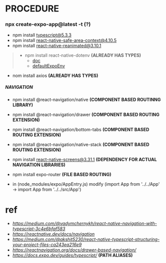 # PROCEDURE
### **npx create-expo-app@latest -t (?)**
- npm install typescript@5.3.3
- npm install react-native-safe-area-context@4.10.5
- npm install react-native-reanimated@3.10.1
> - npm install react-native-dotenv **(ALREADY HAS TYPES)** 
>    - [doc](https://www.npmjs.com/package/react-native-dotenv)
>    - [defaultExpoEnv](https://docs.expo.dev/guides/environment-variables/)
- nom install axios **(ALREADY HAS TYPES)**

##### NAVIGATION
- npm install @react-navigation/native **(COMPONENT BASED ROUTINNG LIBRARY)**
- npm install @react-navigation/drawer **(COMPONENT BASED ROUTING EXTENSION)**
- npm install @react-navigation/bottom-tabs **(COMPONENT BASED ROUTING EXTENSION)**
- npm install @react-navigation/native-stack **(COMPONENT BASED ROUTING EXTENSION)**
- npm install react-native-screens@3.31.1 **(DEPENDENCY FOR ACTUAL NAVIGATION LIBRARIES)**
- npm install expo-router **(FILE BASED ROUTING)**


- in (node_modules/expo/AppEntry.js) modify (import App from '../../App' -> import App from '../../src/App') 

# ref
- *https://medium.com/@vadymchernykh/react-native-navigation-with-typescript-3c4e6bfaf583*
- *https://reactnative.dev/docs/navigation*
- *https://medium.com/@akshit5230/react-native-typescript-structuring-your-project-files-ca243ea216e9*
- *https://reactnavigation.org/docs/drawer-based-navigation/*
- *https://docs.expo.dev/guides/typescript/* **(PATH ALIASES)**
